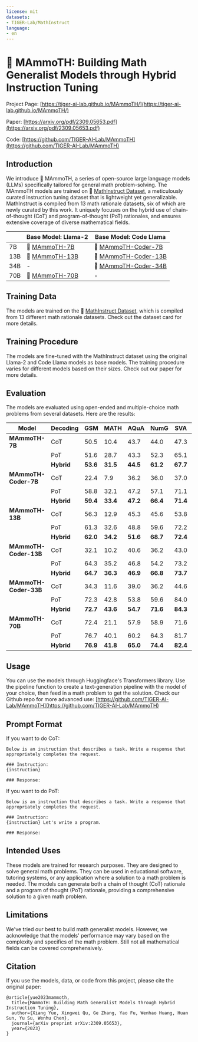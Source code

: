 ```yaml
---
license: mit
datasets:
- TIGER-Lab/MathInstruct
language:
- en
---
```

# 🦣 MAmmoTH: Building Math Generalist Models through Hybrid Instruction Tuning

Project Page: [https://tiger-ai-lab.github.io/MAmmoTH/](https://tiger-ai-lab.github.io/MAmmoTH/)

Paper: [https://arxiv.org/pdf/2309.05653.pdf](https://arxiv.org/pdf/2309.05653.pdf)

Code: [https://github.com/TIGER-AI-Lab/MAmmoTH](https://github.com/TIGER-AI-Lab/MAmmoTH)


## Introduction
We introduce 🦣 MAmmoTH, a series of open-source large language models (LLMs) specifically tailored for general math problem-solving. The MAmmoTH models are trained on 🤗 [MathInstruct Dataset](https://huggingface.co/datasets/TIGER-Lab/MathInstruct), a meticulously curated instruction tuning dataset that is lightweight yet generalizable. MathInstruct is compiled from 13 math rationale datasets, six of which are newly curated by this work. It uniquely focuses on the hybrid use of chain-of-thought (CoT) and program-of-thought (PoT) rationales, and ensures extensive coverage of diverse mathematical fields. 

|     | **Base Model: Llama-2**                                       | **Base Model: Code Llama**                                               |
|-----|---------------------------------------------------------------|--------------------------------------------------------------------------|
| 7B  | 🦣 [MAmmoTH-7B](https://huggingface.co/TIGER-Lab/MAmmoTH-7B)   | 🦣 [MAmmoTH-Coder-7B](https://huggingface.co/TIGER-Lab/MAmmoTH-Coder-7B)  |
| 13B | 🦣 [MAmmoTH-13B](https://huggingface.co/TIGER-Lab/MAmmoTH-13B) | 🦣 [MAmmoTH-Coder-13B](https://huggingface.co/TIGER-Lab/MAmmoTH-Coder-13B)|
| 34B | -                                                             | 🦣 [MAmmoTH-Coder-34B](https://huggingface.co/TIGER-Lab/MAmmoTH-Coder-34B)|
| 70B | 🦣 [MAmmoTH-70B](https://huggingface.co/TIGER-Lab/MAmmoTH-70B) | -                                                                        |


## Training Data
The models are trained on the 🤗 [MathInstruct Dataset](https://huggingface.co/datasets/TIGER-Lab/MathInstruct), which is compiled from 13 different math rationale datasets. Check out the dataset card for more details.


## Training Procedure
The models are fine-tuned with the MathInstruct dataset using the original Llama-2 and Code Llama models as base models. The training procedure varies for different models based on their sizes. Check out our paper for more details.

## Evaluation
The models are evaluated using open-ended and multiple-choice math problems from several datasets. Here are the results:


| **Model**             	| **Decoding** 	| **GSM**  	| **MATH** 	| **AQuA** 	| **NumG** 	| **SVA**  	| **Mat**  	| **Sim**  	| **SAT**  	| **MMLU** 	| **AVG**  	|
|-----------------------|--------------|----------|----------|----------|----------|----------|----------|----------|----------|----------|----------|
| **MAmmoTH-7B**        	| CoT          	| 50.5     	| 10.4     	| 43.7     	| 44.0     	| 47.3     	| 9.2      	| 18.9     	| 32.7     	| 39.9     	| 33.0     	|
|                       	| PoT          	| 51.6     	| 28.7     	| 43.3     	| 52.3     	| 65.1     	| 41.9     	| 48.2     	| 39.1     	| 44.6     	| 46.1     	|
|                       	| **Hybrid**   	| **53.6** 	| **31.5** 	| **44.5** 	| **61.2** 	| **67.7** 	| **46.3** 	| **41.2** 	| **42.7** 	| **42.6** 	| **47.9** 	|
| **MAmmoTH-Coder-7B**  	| CoT          	| 22.4     	| 7.9      	| 36.2     	| 36.0     	| 37.0     	| 8.2      	| 7.2      	| 32.7     	| 34.6     	| 24.7     	|
|                       	| PoT          	| 58.8     	| 32.1     	| 47.2     	| 57.1     	| 71.1     	| 53.9     	| 44.6     	| 40.0     	| 47.8     	| 50.3     	|
|                       	| **Hybrid**   	| **59.4** 	| **33.4** 	| **47.2** 	| **66.4** 	| **71.4** 	| **55.4** 	| **45.9** 	| **40.5** 	| **48.3** 	| **52.0** 	|
| **MAmmoTH-13B**       	| CoT          	| 56.3     	| 12.9     	| 45.3     	| 45.6     	| 53.8     	| 11.7     	| 22.4     	| 43.6     	| 42.3     	| 37.1     	|
|                       	| PoT          	| 61.3     	| 32.6     	| 48.8     	| 59.6     	| 72.2     	| 48.5     	| 40.3     	| 46.8     	| 45.4     	| 50.6     	|
|                       	| **Hybrid**   	| **62.0** 	| **34.2** 	| **51.6** 	| **68.7** 	| **72.4** 	| **49.2** 	| **43.2** 	| **46.8** 	| **47.6** 	| **52.9** 	|
| **MAmmoTH-Coder-13B** 	| CoT          	| 32.1     	| 10.2     	| 40.6     	| 36.2     	| 43.0     	| 9.6      	| 10.1     	| 40.9     	| 36.6     	| 28.8     	|
|                       	| PoT          	| 64.3     	| 35.2     	| 46.8     	| 54.2     	| 73.2     	| 60.0     	| 44.2     	| 48.2     	| 48.2     	| 52.7     	|
|                       	| **Hybrid**   	| **64.7** 	| **36.3** 	| **46.9** 	| **66.8** 	| **73.7** 	| **61.5** 	| **47.1** 	| **48.6** 	| **48.3** 	| **54.9** 	|
| **MAmmoTH-Coder-33B** 	| CoT          	| 34.3     	| 11.6     	| 39.0     	| 36.2     	| 44.6     	| 10.8     	| 10.9     	| 46.4     	| 42.9     	| 30.7     	|
|                       	| PoT          	| 72.3     	| 42.8     	| 53.8     	| 59.6     	| 84.0     	| 64.7     	| 50.6     	| 58.6     	| 52.7     	| 59.9     	|
|                       	| **Hybrid**   	| **72.7** 	| **43.6** 	| **54.7** 	| **71.6** 	| **84.3** 	| **65.4** 	| **51.8** 	| **60.9** 	| **53.8** 	| **62.1** 	|
| **MAmmoTH-70B**       	| CoT          	| 72.4     	| 21.1     	| 57.9     	| 58.9     	| 71.6     	| 20.0     	| 31.9     	| 57.3     	| 52.1     	| 49.2     	|
|                       	| PoT          	| 76.7     	| 40.1     	| 60.2     	| 64.3     	| 81.7     	| 55.3     	| 45.3     	| 64.1     	| 53.5     	| 60.1     	|
|                       	| **Hybrid**   	| **76.9** 	| **41.8** 	| **65.0** 	| **74.4** 	| **82.4** 	| **55.6** 	| **51.4** 	| **66.4** 	| **56.7** 	| **63.4** 	|

## Usage
You can use the models through Huggingface's Transformers library. Use the pipeline function to create a text-generation pipeline with the model of your choice, then feed in a math problem to get the solution.
Check our Github repo for more advanced use: [https://github.com/TIGER-AI-Lab/MAmmoTH](https://github.com/TIGER-AI-Lab/MAmmoTH)

## Prompt Format
If you want to do CoT:
```
Below is an instruction that describes a task. Write a response that appropriately completes the request.

### Instruction:
{instruction}

### Response:
```

If you want to do PoT:
```
Below is an instruction that describes a task. Write a response that appropriately completes the request.

### Instruction:
{instruction} Let's write a program.

### Response:
```

## Intended Uses
These models are trained for research purposes. They are designed to solve general math problems. They can be used in educational software, tutoring systems, or any application where a solution to a math problem is needed. The models can generate both a chain of thought (CoT) rationale and a program of thought (PoT) rationale, providing a comprehensive solution to a given math problem.

## Limitations
We've tried our best to build math generalist models. However, we acknowledge that the models' performance may vary based on the complexity and specifics of the math problem. Still not all mathematical fields can be covered comprehensively.


## Citation
If you use the models, data, or code from this project, please cite the original paper:

```
@article{yue2023mammoth,
  title={MAmmoTH: Building Math Generalist Models through Hybrid Instruction Tuning},
  author={Xiang Yue, Xingwei Qu, Ge Zhang, Yao Fu, Wenhao Huang, Huan Sun, Yu Su, Wenhu Chen},
  journal={arXiv preprint arXiv:2309.05653},
  year={2023}
}
```